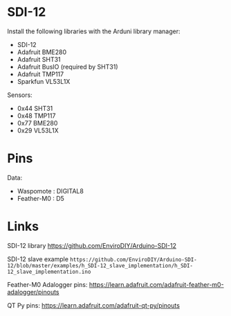 # SDI-12

Install the following libraries with the Arduni library manager:
- SDI-12
- Adafruit BME280
- Adafruit SHT31
- Adafruit BusIO (required by SHT31)
- Adafruit TMP117
- Sparkfun VL53L1X

Sensors:
- 0x44 SHT31
- 0x48 TMP117
- 0x77 BME280
- 0x29 VL53L1X


# Pins

Data:
- Waspomote     : DIGITAL8
- Feather-M0    : D5


# Links

SDI-12 library
https://github.com/EnviroDIY/Arduino-SDI-12

SDI-12 slave example
`https://github.com/EnviroDIY/Arduino-SDI-12/blob/master/examples/h_SDI-12_slave_implementation/h_SDI-12_slave_implementation.ino`

Feather-M0 Adalogger pins:
https://learn.adafruit.com/adafruit-feather-m0-adalogger/pinouts

QT Py pins:
https://learn.adafruit.com/adafruit-qt-py/pinouts
